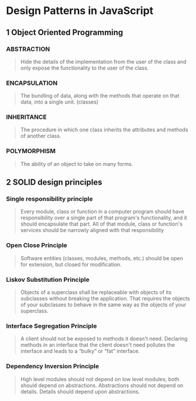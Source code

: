 # Design Patterns in JavaScript
## 1 Object Oriented Programming
### ABSTRACTION
> Hide the details of the implementation from the user of the class and only expose the functionality to the user of the class.

### ENCAPSULATION
> The bundling of data, along with the methods that operate on that data, into a single unit. (classes)

### INHERITANCE
> The procedure in which one class inherits the attributes and methods of another class.

### POLYMORPHISM
> The ability of an object to take on many forms.

## 2 SOLID design principles
### Single responsibility principle
> Every module, class or function in a computer program should have responsibility over a single part of that program's functionality, and it should encapsulate that part. All of that module, class or function's services should be narrowly aligned with that responsibility
### Open Close Principle
> Software entities (classes, modules, methods, etc.) should be open for extension, but closed for modification.
### Liskov Substitution Principle
> Objects of a superclass shall be replaceable with objects of its subclasses without breaking the application. That requires the objects of your subclasses to behave in the same way as the objects of your superclass.
### Interface Segregation Principle
> A client should not be exposed to methods it doesn't need. Declaring methods in an interface that the client doesn't need pollutes the interface and leads to a “bulky” or “fat” interface.
### Dependency Inversion Principle
> High level modules should not depend on low level modules; both should depend on abstractions. Abstractions should not depend on details. Details should depend upon abstractions.